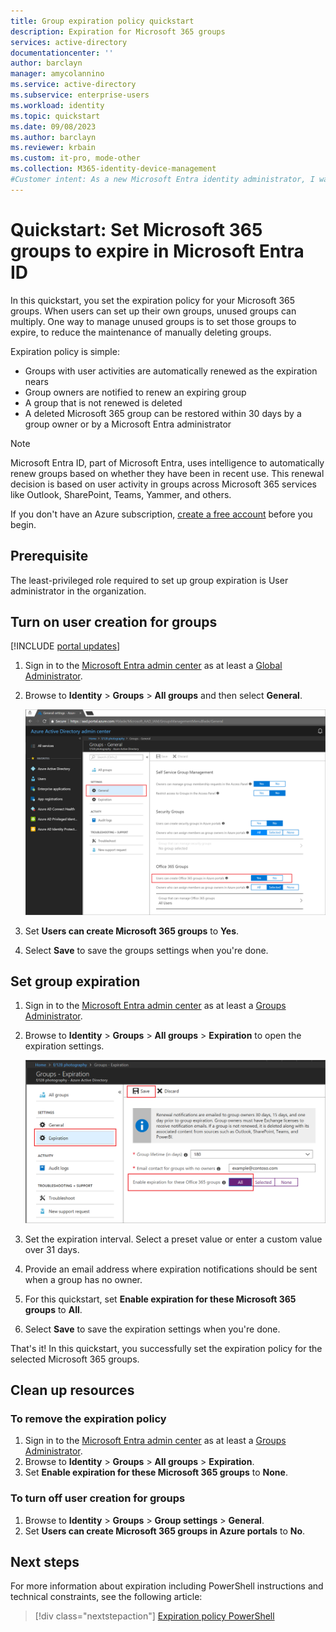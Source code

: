 ```yaml
---
title: Group expiration policy quickstart 
description: Expiration for Microsoft 365 groups
services: active-directory
documentationcenter: ''
author: barclayn
manager: amycolannino
ms.service: active-directory
ms.subservice: enterprise-users
ms.workload: identity
ms.topic: quickstart
ms.date: 09/08/2023
ms.author: barclayn
ms.reviewer: krbain
ms.custom: it-pro, mode-other
ms.collection: M365-identity-device-management
#Customer intent: As a new Microsoft Entra identity administrator, I want user-created Microsoft 365 groups in my organization to expire so I can reduce the number of unused groups.
---
```

# Quickstart: Set Microsoft 365 groups to expire in Microsoft Entra ID

In this quickstart, you set the expiration policy for your Microsoft 365 groups. When users can set up their own groups, unused groups can multiply. One way to manage unused groups is to set those groups to expire, to reduce the maintenance of manually deleting groups.

Expiration policy is simple:

- Groups with user activities are automatically renewed as the expiration nears
- Group owners are notified to renew an expiring group
- A group that is not renewed is deleted
- A deleted Microsoft 365 group can be restored within 30 days by a group owner or by a Microsoft Entra administrator

> [!NOTE]
> Microsoft Entra ID, part of Microsoft Entra, uses intelligence to automatically renew groups based on whether they have been in recent use. This renewal decision is based on user activity in groups across Microsoft 365 services like Outlook, SharePoint, Teams, Yammer, and others.

If you don't have an Azure subscription, [create a free account](https://azure.microsoft.com/free/) before you begin.

## Prerequisite

 The least-privileged role required to set up group expiration is User administrator in the organization.

## Turn on user creation for groups

[!INCLUDE [portal updates](~/articles/active-directory/includes/portal-update.md)]

1. Sign in to the [Microsoft Entra admin center](https://entra.microsoft.com) as at least a [Global Administrator](~/identity/role-based-access-control/permissions-reference.md#global-administrator).
1. Browse to **Identity** > **Groups** > **All groups** and then select **General**.
  
   ![Self-service group settings page](./media/groups-quickstart-expiration/self-service-settings.png)

3. Set  **Users can create Microsoft 365 groups** to **Yes**.

4. Select **Save** to save the groups settings when you're done.

## Set group expiration

1. Sign in to the [Microsoft Entra admin center](https://entra.microsoft.com) as at least a [Groups Administrator](~/identity/role-based-access-control/permissions-reference.md#groups-administrator).
1. Browse to **Identity** > **Groups** > **All groups** > **Expiration** to open the expiration settings.
  
   ![Expiration settings page for group](./media/groups-quickstart-expiration/expiration-settings.png)

2. Set the expiration interval. Select a preset value or enter a custom value over 31 days. 

3. Provide an email address where expiration notifications should be sent when a group has no owner.

4. For this quickstart, set **Enable expiration for these Microsoft 365 groups** to **All**.

5. Select **Save** to save the expiration settings when you're done.

That's it! In this quickstart, you successfully set the expiration policy for the selected Microsoft 365 groups.

## Clean up resources

### To remove the expiration policy

1. Sign in to the [Microsoft Entra admin center](https://entra.microsoft.com) as at least a [Groups Administrator](~/identity/role-based-access-control/permissions-reference.md#groups-administrator).
1. Browse to **Identity** > **Groups** > **All groups** > **Expiration**.
1. Set **Enable expiration for these Microsoft 365 groups** to **None**.

### To turn off user creation for groups

1. Browse to **Identity** > **Groups** > **Group settings** >  **General**. 
1. Set **Users can create Microsoft 365 groups in Azure portals** to **No**.

## Next steps

For more information about expiration including PowerShell instructions and technical constraints, see the following article:

> [!div class="nextstepaction"]
> [Expiration policy PowerShell](groups-lifecycle.md)
